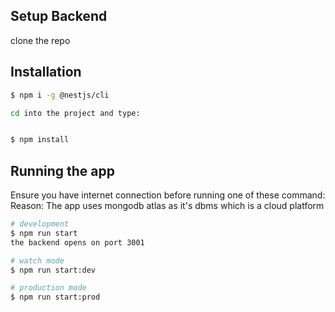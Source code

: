 
## Setup Backend
clone the repo


## Installation

```bash
$ npm i -g @nestjs/cli

cd into the project and type:


$ npm install
```

## Running the app
Ensure you have internet connection before running one of these  command:
Reason: The app uses mongodb atlas as it's dbms which is a cloud platform

```bash
# development
$ npm run start
the backend opens on port 3001

# watch mode
$ npm run start:dev

# production mode
$ npm run start:prod
```


